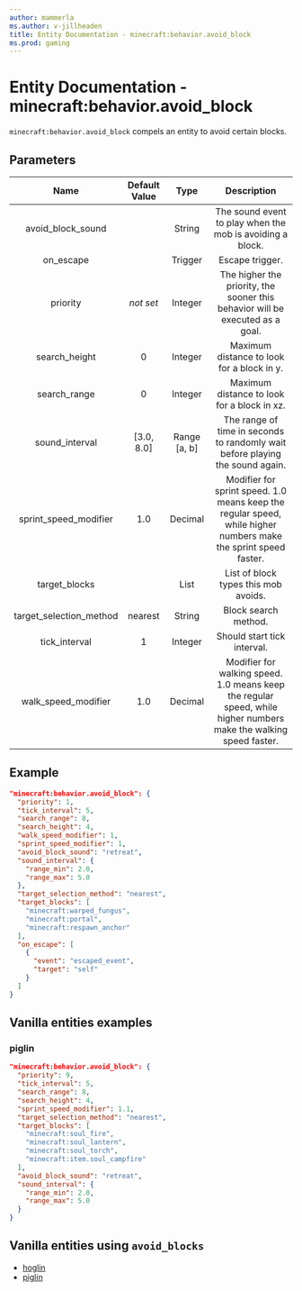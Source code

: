 ```yaml
---
author: mammerla
ms.author: v-jillheaden
title: Entity Documentation - minecraft:behavior.avoid_block
ms.prod: gaming
---
```


# Entity Documentation - minecraft:behavior.avoid_block

`minecraft:behavior.avoid_block` compels an entity to avoid certain blocks.

## Parameters

| Name| Default Value| Type | Description |
|:-----------:|:-----------:|:-----------:|:-----------:|
| avoid_block_sound| | String | The sound event to play when the mob is avoiding a block. |
| on_escape| | Trigger| Escape trigger. |
|priority|*not set*|Integer|The higher the priority, the sooner this behavior will be executed as a goal.|
| search_height| 0 | Integer | Maximum distance to look for a block in y. |
| search_range| 0 | Integer | Maximum distance to look for a block in xz. |
| sound_interval| [3.0, 8.0] | Range [a, b] | The range of time in seconds to randomly wait before playing the sound again. |
| sprint_speed_modifier| 1.0 | Decimal | Modifier for sprint speed. 1.0 means keep the regular speed, while higher numbers make the sprint speed faster. |
| target_blocks| | List | List of block types this mob avoids. |
| target_selection_method| nearest | String| Block search method. |
| tick_interval| 1 | Integer | Should start tick interval. |
| walk_speed_modifier| 1.0 | Decimal| Modifier for walking speed. 1.0 means keep the regular speed, while higher numbers make the walking speed faster. |

## Example

```json
"minecraft:behavior.avoid_block": {
  "priority": 1,
  "tick_interval": 5,
  "search_range": 8,
  "search_height": 4,
  "walk_speed_modifier": 1,
  "sprint_speed_modifier": 1,
  "avoid_block_sound": "retreat",
  "sound_interval": {
    "range_min": 2.0,
    "range_max": 5.0
  },
  "target_selection_method": "nearest",
  "target_blocks": [
    "minecraft:warped_fungus",
    "minecraft:portal",
    "minecraft:respawn_anchor"
  ],
  "on_escape": [
    {
      "event": "escaped_event",
      "target": "self"
    }
  ]
}
```

## Vanilla entities examples

### piglin

```json
"minecraft:behavior.avoid_block": {
  "priority": 9,
  "tick_interval": 5,
  "search_range": 8,
  "search_height": 4,
  "sprint_speed_modifier": 1.1,
  "target_selection_method": "nearest",
  "target_blocks": [
    "minecraft:soul_fire",
    "minecraft:soul_lantern",
    "minecraft:soul_torch",
    "minecraft:item.soul_campfire"
  ],
  "avoid_block_sound": "retreat",
  "sound_interval": {
    "range_min": 2.0,
    "range_max": 5.0
  }
}
```

## Vanilla entities using `avoid_blocks`

- [hoglin](../../../../Source/VanillaBehaviorPack_Snippets/entities/hoglin.md)
- [piglin](../../../../Source/VanillaBehaviorPack_Snippets/entities/piglin.md)
